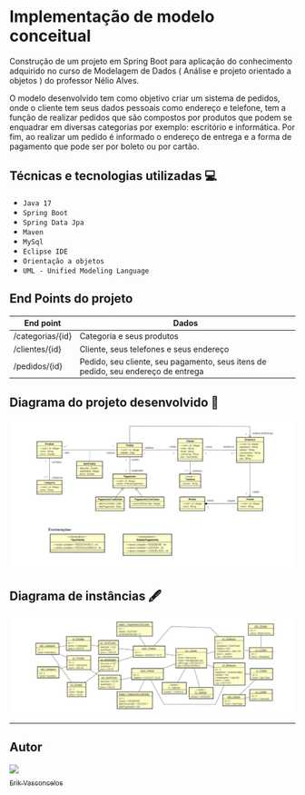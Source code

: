 # Implementação de modelo conceitual 

Construção de um projeto em Spring Boot para aplicação do conhecimento adquirido no curso de Modelagem de Dados ( Análise e projeto orientado a objetos ) do professor Nélio Alves. 

O modelo desenvolvido tem como objetivo criar um sistema de pedidos, onde o cliente tem seus dados pessoais como endereço e telefone, tem a função de realizar pedidos que são compostos por produtos que podem se enquadrar em diversas categorias por exemplo: escritório e informática. Por fim, ao realizar um pedido é informado o endereço de entrega e a forma de pagamento que pode ser por boleto ou por cartão.  

## Técnicas e tecnologias utilizadas :computer:

- ``Java 17``
- ``Spring Boot``
- ``Spring Data Jpa``
- ``Maven``
- ``MySql``
- ``Eclipse IDE``
- ``Orientação a objetos``
- ``UML - Unified Modeling Language``

## End Points do projeto
| End point  | Dados   |
| ------- | -------- |
| /categorias/{id}   | Categoria e seus produtos |
| /clientes/{id}   | Cliente, seus telefones e seus endereço  |
| /pedidos/{id}   | Pedido, seu cliente, seu pagamento, seus itens de pedido, seu endereço de entrega



## Diagrama do projeto desenvolvido :pencil: 

![Diagrama de classes](https://github.com/Erik-Vasconcelos/sistema-pedidos/blob/main/diagrama.png)

## Diagrama de instâncias :fountain_pen:

![](https://github.com/Erik-Vasconcelos/sistema-pedidos/blob/main/instancias.png)


----

## Autor

[<img src="https://avatars.githubusercontent.com/u/99845118?v=4" width=115><br><sub>Erik Vasconcelos</sub>](https://github.com/Erik-Vasconcelos)  
